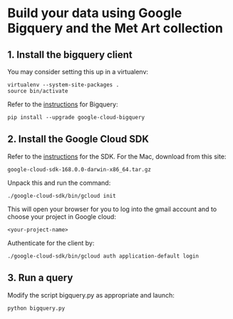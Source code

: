 # Build your data using Google Bigquery and the Met Art collection


## 1. Install the bigquery client

You may consider setting this up in a virtualenv:

	virtualenv --system-site-packages .
	source bin/activate

Refer to the [instructions](https://cloud.google.com/bigquery/docs/reference/libraries) for Bigquery:

	pip install --upgrade google-cloud-bigquery




## 2. Install the Google Cloud SDK

Refer to the [instructions](https://cloud.google.com/sdk/docs/) for the SDK.
For the Mac, download from this site:

	google-cloud-sdk-168.0.0-darwin-x86_64.tar.gz

Unpack this and run the command:

	./google-cloud-sdk/bin/gcloud init

   This will open your browser for you to log into the gmail account and to choose your project in Google cloud:

	<your-project-name>

   Authenticate for the client by:

	./google-cloud-sdk/bin/gcloud auth application-default login

## 3. Run a query

Modify the script bigquery.py as appropriate and launch:

	python bigquery.py
